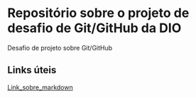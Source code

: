 # Repositório sobre o projeto de desafio de Git/GitHub da DIO
Desafio de projeto sobre Git/GitHub

## Links úteis
[Link_sobre_markdown](https://www.markdownguide.org/)

